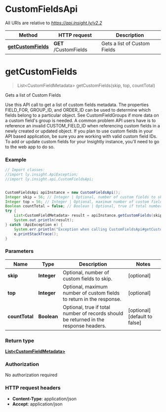 # CustomFieldsApi

All URIs are relative to *https://api.insight.ly/v2.2*

Method | HTTP request | Description
------------- | ------------- | -------------
[**getCustomFields**](CustomFieldsApi.md#getCustomFields) | **GET** /CustomFields | Gets a list of Custom Fields


<a name="getCustomFields"></a>
# **getCustomFields**
> List&lt;CustomFieldMetadata&gt; getCustomFields(skip, top, countTotal)

Gets a list of Custom Fields

Use this API call to get a list of custom fields metadata. The properties FIELD_FOR, GROUP_ID, and ORDER_ID can be used to determine which fields belong to a particular object. See CustomFieldGroups if more data on a custom field&#39;s group is needed. A common problem API users have is to reference an invalid CUSTOM_FIELD_ID when referencing custom fields in a newly created or updated object.            If you plan to use custom fields in your API based application, be sure you are working with valid custom field IDs. To add or update custom fields for your Insightly instance, you&#39;ll need to go to the web app to do so.

### Example
```java
// Import classes:
//import ly.insight.ApiException;
//import ly.insight.api.CustomFieldsApi;


CustomFieldsApi apiInstance = new CustomFieldsApi();
Integer skip = 56; // Integer | Optional, number of custom fields to skip.
Integer top = 56; // Integer | Optional, maximum number of custom fields to return in the response.
Boolean countTotal = false; // Boolean | Optional, true if total number of records should be returned in the response headers.
try {
    List<CustomFieldMetadata> result = apiInstance.getCustomFields(skip, top, countTotal);
    System.out.println(result);
} catch (ApiException e) {
    System.err.println("Exception when calling CustomFieldsApi#getCustomFields");
    e.printStackTrace();
}
```

### Parameters

Name | Type | Description  | Notes
------------- | ------------- | ------------- | -------------
 **skip** | **Integer**| Optional, number of custom fields to skip. | [optional]
 **top** | **Integer**| Optional, maximum number of custom fields to return in the response. | [optional]
 **countTotal** | **Boolean**| Optional, true if total number of records should be returned in the response headers. | [optional] [default to false]

### Return type

[**List&lt;CustomFieldMetadata&gt;**](CustomFieldMetadata.md)

### Authorization

No authorization required

### HTTP request headers

 - **Content-Type**: application/json
 - **Accept**: application/json

